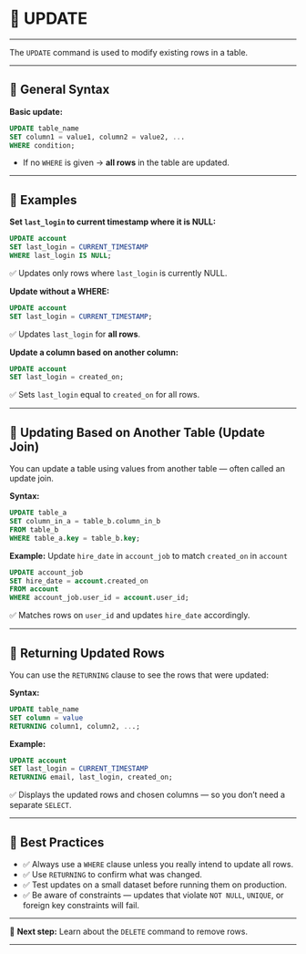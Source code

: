 # 📒 UPDATE

---

The `UPDATE` command is used to modify existing rows in a table.

---

## 🔷 General Syntax

**Basic update:**
```sql
UPDATE table_name
SET column1 = value1, column2 = value2, ...
WHERE condition;
```
- If no `WHERE` is given → **all rows** in the table are updated.

---

## 🔷 Examples

**Set `last_login` to current timestamp where it is NULL:**
```sql
UPDATE account
SET last_login = CURRENT_TIMESTAMP
WHERE last_login IS NULL;
```
✅ Updates only rows where `last_login` is currently NULL.

**Update without a WHERE:**
```sql
UPDATE account
SET last_login = CURRENT_TIMESTAMP;
```
✅ Updates `last_login` for **all rows**.

**Update a column based on another column:**
```sql
UPDATE account
SET last_login = created_on;
```
✅ Sets `last_login` equal to `created_on` for all rows.

---

## 🔷 Updating Based on Another Table (Update Join)

You can update a table using values from another table — often called an update join.

**Syntax:**
```sql
UPDATE table_a
SET column_in_a = table_b.column_in_b
FROM table_b
WHERE table_a.key = table_b.key;
```

**Example:** Update `hire_date` in `account_job` to match `created_on` in `account`
```sql
UPDATE account_job
SET hire_date = account.created_on
FROM account
WHERE account_job.user_id = account.user_id;
```
✅ Matches rows on `user_id` and updates `hire_date` accordingly.

---

## 🔷 Returning Updated Rows

You can use the `RETURNING` clause to see the rows that were updated:

**Syntax:**
```sql
UPDATE table_name
SET column = value
RETURNING column1, column2, ...;
```

**Example:**
```sql
UPDATE account
SET last_login = CURRENT_TIMESTAMP
RETURNING email, last_login, created_on;
```
✅ Displays the updated rows and chosen columns — so you don’t need a separate `SELECT`.

---

## 🧪 Best Practices

- ✅ Always use a `WHERE` clause unless you really intend to update all rows.
- ✅ Use `RETURNING` to confirm what was changed.
- ✅ Test updates on a small dataset before running them on production.
- ✅ Be aware of constraints — updates that violate `NOT NULL`, `UNIQUE`, or foreign key constraints will fail.

---

🎯 **Next step:** Learn about the `DELETE` command to remove rows.

---